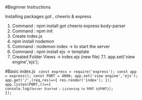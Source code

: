 #Beginner Instructions

Installing packages got , cheerio & express

1. Command : npm install got cheerio express body-parser
2. Command : npm init
3. Create index.js
4. npm install nodemon
5. Command : nodemon index -> to start the server
6. Command : npm install ejs -> template
7. Created Folder Views -> index.ejs (new file)
   7.1. app.set('view engine','ejs');

#Basic index.js
<code>
const express = require('express');
const app = express();
const PORT = 4000;
app.set('view engine','ejs');
app.get('/',(req,res)=>{
res.render('index');
});
app.listen(PORT,()=>{
console.log(`Server Started : Listening to PORT ${PORT}`);
});
</code>
